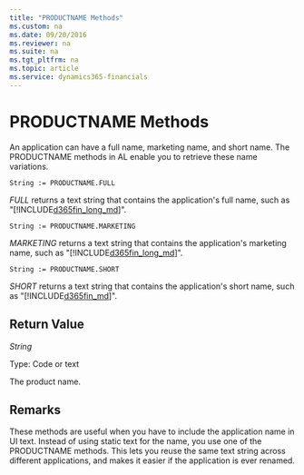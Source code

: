 ```yaml
---
title: "PRODUCTNAME Methods"
ms.custom: na
ms.date: 09/20/2016
ms.reviewer: na
ms.suite: na
ms.tgt_pltfrm: na
ms.topic: article
ms.service: dynamics365-financials
---
```


 

# PRODUCTNAME Methods
An application can have a full name, marketing name, and short name. The PRODUCTNAME methods in AL enable you to retrieve these name variations.

```
String := PRODUCTNAME.FULL
```
*FULL* returns a text string that contains the application's full name, such as "[!INCLUDE[d365fin_long_md](../includes/d365fin_md.md)]".

```
String := PRODUCTNAME.MARKETING
```
*MARKETING* returns a text string that contains the application's marketing name, such as "[!INCLUDE[d365fin_long_md](../includes/d365fin_md.md)]".

```
String := PRODUCTNAME.SHORT
```
*SHORT* returns a text string that contains the application's short name, such as "[!INCLUDE[d365fin_md](../includes/d365fin_md.md)]".

## Return Value
*String*

Type: Code or text

The product name.

## Remarks
These methods are useful when you have to include the application name in UI text. Instead of using static text for the name, you use one of the PRODUCTNAME methods. This lets you reuse the same text string across different applications, and makes it easier if the application is ever renamed.
